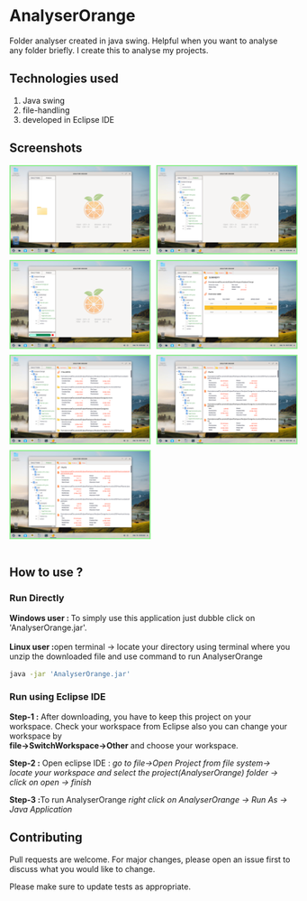 # AnalyserOrange
Folder analyser created in java swing. Helpful when you want to analyse any folder briefly. I create this to analyse my projects.

## Technologies used
   1. Java swing
   2. file-handling
   3. developed in Eclipse IDE 

## Screenshots

<div style="display: flex;flex-direction: column; grid-gap: 10px;">
    <div style="display: flex; grid-gap: 10px;">
        <img src="screenshots/1.png" alt="screenshots" width="49%" style="border: 2px solid lightgreen"/>
        <img src="screenshots/2.png" alt="screenshots" width="49%" style="border: 2px solid lightgreen"/>
    </div>
    <div style="display: flex; grid-gap: 10px;">
        <img src="screenshots/3.png" alt="screenshots" width="49%" style="border: 2px solid lightgreen"/>
        <img src="screenshots/4.png" alt="screenshots" width="49%" style="border: 2px solid lightgreen"/>
    </div>
    <div style="display: flex; grid-gap: 10px;">
        <img src="screenshots/5.png" alt="screenshots" width="49%" style="border: 2px solid lightgreen"/>
        <img src="screenshots/6.png" alt="screenshots" width="49%" style="border: 2px solid lightgreen"/>
    </div>
      <div style="display: flex; grid-gap: 10px;">
        <img src="screenshots/7.png" alt="screenshots" width="49%" style="border: 2px solid lightgreen"/>
    </div>
</div>
<br>

## How to use ?

### Run Directly

<b>Windows user : </b>To simply use this application just dubble click on 'AnalyserOrange.jar'.
<br><br>
<b>Linux user :</b>open terminal -> locate your directory using terminal where you unzip the downloaded file and use command to run AnalyserOrange
```bash
java -jar 'AnalyserOrange.jar'
```

### Run using Eclipse IDE
 <b>Step-1 :</b> After downloading, you have to keep this project on your workspace. Check your workspace from Eclipse also you can change your workspace by <br>
   <b>file->SwitchWorkspace->Other</b>
   and choose your workspace.

<b>Step-2 :</b> Open eclipse IDE : 
     <i>go to file->Open Project from file system-> locate your workspace and select the project(AnalyserOrange) folder -> click on open -> finish</i>

<b>Step-3 :</b>To run AnalyserOrange <i>right click on AnalyserOrange -> Run As -> Java Application</i>

## Contributing

Pull requests are welcome. For major changes, please open an issue first
to discuss what you would like to change.

Please make sure to update tests as appropriate.
